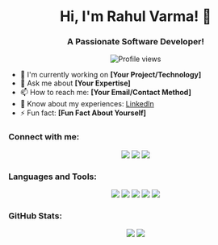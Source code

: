 <h1 align="center">
  Hi, I'm Rahul Varma! 👋
</h1>

<h3 align="center">
  A Passionate Software Developer!
</h3>

<div align="center">
  <img src="https://komarev.com/ghpvc/?username=yourusername&color=blue" alt="Profile views" />
</div>

- 🌱 I'm currently working on **[Your Project/Technology]**
- 💬 Ask me about **[Your Expertise]**
- 📫 How to reach me: **[Your Email/Contact Method]**
- 📄 Know about my experiences: [LinkedIn](https://linkedin.com/in/yourusername)
- ⚡ Fun fact: **[Fun Fact About Yourself]**

### Connect with me:
<div align="center">
  <a href="https://linkedin.com/in/yourusername" target="_blank"><img src="https://img.shields.io/badge/LinkedIn-0077B5?style=for-the-badge&logo=linkedin&logoColor=white" /></a>
  <a href="https://twitter.com/yourusername" target="_blank"><img src="https://img.shields.io/badge/Twitter-1DA1F2?style=for-the-badge&logo=twitter&logoColor=white" /></a>
  <a href="https://instagram.com/yourusername" target="_blank"><img src="https://img.shields.io/badge/Instagram-E4405F?style=for-the-badge&logo=instagram&logoColor=white" /></a>
</div>

### Languages and Tools:
<div align="center">
  <img src="https://img.shields.io/badge/Python-3776AB?style=for-the-badge&logo=python&logoColor=white" />
  <img src="https://img.shields.io/badge/JavaScript-F7DF1E?style=for-the-badge&logo=javascript&logoColor=black" />
  <img src="https://img.shields.io/badge/HTML5-E34F26?style=for-the-badge&logo=html5&logoColor=white" />
  <img src="https://img.shields.io/badge/CSS3-1572B6?style=for-the-badge&logo=css3&logoColor=white" />
  <img src="https://img.shields.io/badge/React-20232A?style=for-the-badge&logo=react&logoColor=61DAFB" />
  <!-- Add more technologies -->
</div>

### GitHub Stats:
<div align="center">
  <img src="https://github-readme-stats.vercel.app/api?username=yourusername&show_icons=true&theme=dark" />
  <img src="https://github-readme-stats.vercel.app/api/top-langs/?username=yourusername&layout=compact&theme=dark" />
</div>
